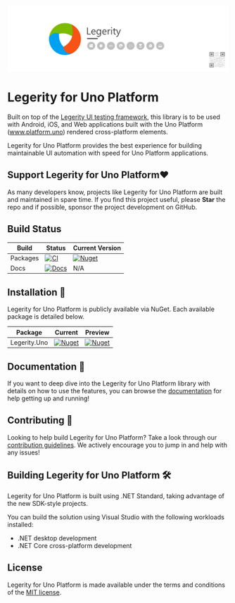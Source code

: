 <img src="assets/ProjectBanner.png" alt="Legerity for Uno project banner" />

# Legerity for Uno Platform

Built on top of the [Legerity UI testing framework](https://github.com/MADE-Apps/legerity), this library is to be used with Android, iOS, and Web applications built with the Uno Platform (www.platform.uno) rendered cross-platform elements.

Legerity for Uno Platform provides the best experience for building maintainable UI automation with speed for Uno Platform applications.

## Support Legerity for Uno Platform♥

As many developers know, projects like Legerity for Uno Platform are built and maintained in spare time. If you find this project useful, please **Star** the repo and if possible, sponsor the project development on GitHub. 

## Build Status

| Build | Status | Current Version |
| ------ | ------ | ------ |
| Packages | [![CI](https://github.com/MADE-Apps/legerity-uno/actions/workflows/ci.yml/badge.svg?branch=main)](https://github.com/MADE-Apps/legerity-uno/actions/workflows/ci.yml) | [![Nuget](https://img.shields.io/nuget/v/Legerity.Uno.svg)](https://www.nuget.org/packages/Legerity.Uno/) |
| Docs | [![Docs](https://github.com/MADE-Apps/legerity-uno/actions/workflows/docs.yml/badge.svg?branch=main)](https://github.com/MADE-Apps/legerity-uno/actions/workflows/docs.yml) | N/A |

## Installation 💾

Legerity for Uno Platform is publicly available via NuGet. Each available package is detailed below.

| Package | Current | Preview |
| ------ | ------ | ------ |
| Legerity.Uno | [![Nuget](https://img.shields.io/nuget/v/Legerity.Uno.svg)](https://www.nuget.org/packages/Legerity.Uno/) | [![Nuget](https://img.shields.io/nuget/vpre/Legerity.Uno.svg)](https://www.nuget.org/packages/Legerity.Uno/) |

## Documentation 📃

If you want to deep dive into the Legerity for Uno Platform library with details on how to use the features, you can browse the [documentation](https://made-apps.github.io/legerity-uno/) for help getting up and running!

## Contributing 🚀

Looking to help build Legerity for Uno Platform? Take a look through our [contribution guidelines](CONTRIBUTING.md). We actively encourage you to jump in and help with any issues!

## Building Legerity for Uno Platform 🛠

Legerity for Uno Platform is built using .NET Standard, taking advantage of the new SDK-style projects.

You can build the solution using Visual Studio with the following workloads installed:

- .NET desktop development
- .NET Core cross-platform development

## License

Legerity for Uno Platform is made available under the terms and conditions of the [MIT license](LICENSE).
